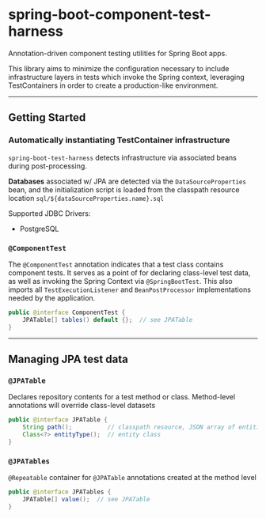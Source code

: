 # spring-boot-component-test-harness

Annotation-driven component testing utilities for Spring Boot apps. 

This library aims to minimize the configuration necessary to include infrastructure layers in tests which invoke the Spring context, leveraging TestContainers in order to create a production-like environment.

---
## Getting Started

### Automatically instantiating TestContainer infrastructure
`spring-boot-test-harness` detects infrastructure via associated beans during post-processing.

**Databases** associated w/ JPA are detected via the `DataSourceProperties` bean, and the initialization script is loaded from the classpath resource location `sql/${dataSourceProperties.name}.sql` 

Supported JDBC Drivers:
- PostgreSQL

### `@ComponentTest`
The `@ComponentTest` annotation indicates that a test class contains component tests. It serves as a point of for declaring class-level test data, as well as invoking the Spring Context via `@SpringBootTest`. This also imports all `TestExecutionListener` and `BeanPostProcessor` implementations needed by the application.
```java
public @interface ComponentTest {
    JPATable[] tables() default {};  // see JPATable
}
```
---
## Managing JPA test data
### `@JPATable`
Declares repository contents for a test method or class. Method-level annotations will override class-level datasets
```java
public @interface JPATable {
    String path();          // classpath resource, JSON array of entities  
    Class<?> entityType();  // entity class
}
```
### `@JPATables`
`@Repeatable` container for `@JPATable` annotations created at the method level
```java
public @interface JPATables {
    JPATable[] value();  // see JPATable
}
```